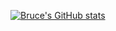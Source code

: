 


[![Bruce's GitHub stats](https://github-readme-stats.vercel.app/api?username=brucebcampbell)](https://github.com/anuraghazra/github-readme-stats)
